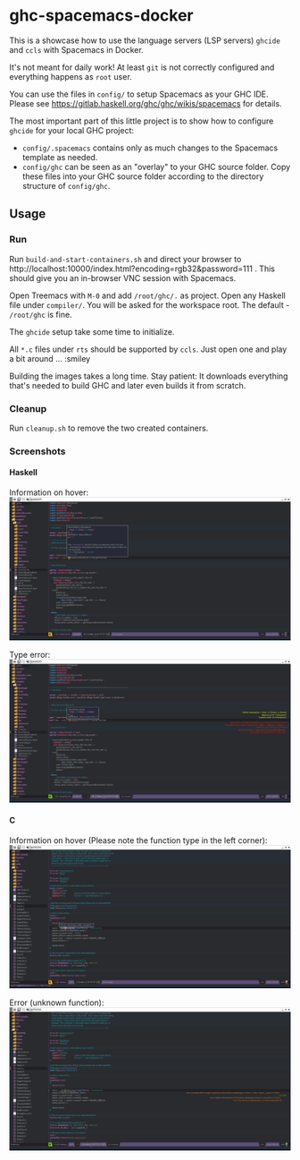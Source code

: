 # ghc-spacemacs-docker

This is a showcase how to use the language servers (LSP servers) `ghcide` and
`ccls` with Spacemacs in Docker.

It's not meant for daily work! At least `git` is not correctly configured and
everything happens as `root` user.

You can use the files in `config/` to setup Spacemacs as your GHC IDE. Please see
https://gitlab.haskell.org/ghc/ghc/wikis/spacemacs for details.

The most important part of this little project is to show how to configure
`ghcide` for your local GHC project:

- `config/.spacemacs` contains only as much changes to the Spacemacs template as
  needed.
- `config/ghc` can be seen as an "overlay" to your GHC source folder. Copy these
  files into your GHC source folder according to the directory structure of
  `config/ghc`.

## Usage

### Run
Run `build-and-start-containers.sh` and direct your browser to
http://localhost:10000/index.html?encoding=rgb32&password=111 . This should give
you an in-browser VNC session with Spacemacs.

Open Treemacs with `M-0` and add `/root/ghc/.` as project. Open any Haskell file
under `compiler/`. You will be asked for the workspace root. The default -
`/root/ghc` is fine.

The `ghcide` setup take some time to initialize.

All `*.c` files under `rts` should be supported by `ccls`. Just open one and play a
bit around ... :smiley

Building the images takes a long time. Stay patient: It downloads everything
that's needed to build GHC and later even builds it from scratch.

### Cleanup
Run `cleanup.sh` to remove the two created containers.

### Screenshots

#### Haskell
Information on hover:
![Hover](screenshot_01.png)

Type error:
![Type Error](screenshot_02.png)

#### C
Information on hover (Please note the function type in the left corner):
![C - Hover](screenshot_03.png)

Error (unknown function):
![C - Error (unknown function)](screenshot_04.png)
